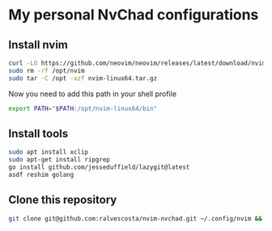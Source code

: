 # My personal NvChad configurations

## Install nvim

```bash
curl -LO https://github.com/neovim/neovim/releases/latest/download/nvim-linux64.tar.gz
sudo rm -rf /opt/nvim
sudo tar -C /opt -xzf nvim-linux64.tar.gz
```
Now you need to add this path in your shell profile

```bash
export PATH="$PATH:/opt/nvim-linux64/bin"
```

## Install tools

```bash
sudo apt install xclip
sudo apt-get install ripgrep
go install github.com/jesseduffield/lazygit@latest
asdf reshim golang
```

## Clone this repository

```bash
git clone git@github.com:ralvescosta/nvim-nvchad.git ~/.config/nvim && nvim
```
